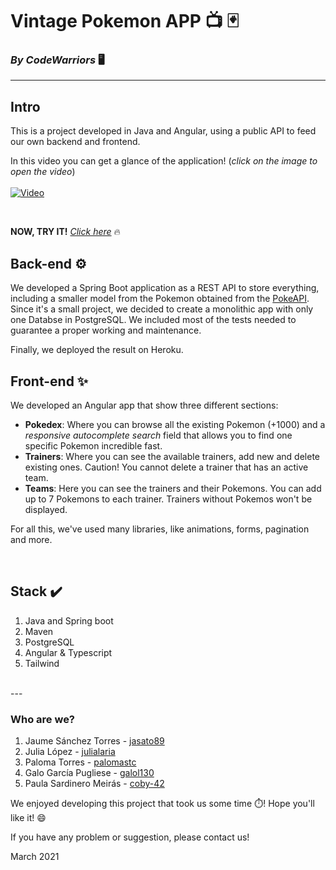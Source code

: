 # Vintage Pokemon APP 📺 🃏
### *By CodeWarriors* 🖥️

---

## Intro
This is a project developed in Java and Angular, using a public API to feed our own backend and frontend.

In this video you can get a glance of the application!
(*click on the image to open the video*)
<br><br>
[![Video](https://user-images.githubusercontent.com/60518810/110238280-16f9bf00-7f41-11eb-9eef-4e6c9ea87d28.gif)](https://www.youtube.com/watch?v=iyJXKuRIe6A)




<br>

**NOW, TRY IT!**     [*Click here*](https://pokedexcodewarriors.web.app/) 🔥

## Back-end ⚙️
We developed a Spring Boot application as a REST API to store everything, including a smaller model from the Pokemon obtained from the [PokeAPI](https://pokeapi.co/).
Since it's a small project, we decided to create a monolithic app with only one Databse in PostgreSQL.
We included most of the tests needed to guarantee a proper working and maintenance.

Finally, we deployed the result on Heroku.
<br>

## Front-end ✨
We developed an Angular app that show three different sections: 
* **Pokedex**: Where you can browse all the existing Pokemon (+1000) and a *responsive autocomplete search* field that allows you to find one specific Pokemon incredible fast. 
* **Trainers**: Where you can see the available trainers, add new and delete existing ones. Caution! You cannot delete a trainer that has an active team.
* **Teams**: Here you can see the trainers and their Pokemons. You can add up to 7 Pokemons to each trainer. Trainers without Pokemos won't be displayed.

For all this, we've used many libraries, like animations, forms, pagination and more.

<br>


## Stack ✔️
1. Java and Spring boot
1. Maven
1. PostgreSQL
1. Angular & Typescript
1. Tailwind

<br>
---

### Who are we?
1. Jaume Sánchez Torres - [jasato89](https://github.com/jasato89/)
2. Julia López - [julialaria](https://github.com/julialaria/)
3. Paloma Torres - [palomastc](https://github.com/palomastc)
4. Galo García Pugliese - [galol130](https://github.com/galol130)
5. Paula Sardinero Meirás - [coby-42](https://github.com/coby-42)

We enjoyed developing this project that took us some time ⏱️! Hope you'll like it! 😄

If you have any problem or suggestion, please contact us!

March 2021
